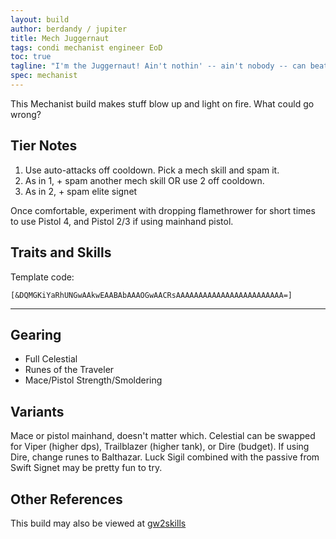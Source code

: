 ```yaml
---
layout: build
author: berdandy / jupiter
title: Mech Juggernaut
tags: condi mechanist engineer EoD
toc: true
tagline: "I'm the Juggernaut! Ain't nothin' -- ain't nobody -- can beat me!"
spec: mechanist
---
```


This Mechanist build makes stuff blow up and light on fire. What could go wrong?

## Tier Notes

1. Use auto-attacks off cooldown. Pick a mech skill and spam it. 
2. As in 1, + spam another mech skill OR use 2 off cooldown.
3. As in 2, + spam elite signet

Once comfortable, experiment with dropping flamethrower for short times to use Pistol 4, and Pistol 2/3 if using mainhand pistol.

## Traits and Skills

Template code:

`[&DQMGKiYaRhUNGwAAkwEAABAbAAAOGwAACRsAAAAAAAAAAAAAAAAAAAAAAAA=]`

---

<div
  data-armory-embed='skills'
  data-armory-ids='63049,5927,63111,63113,63095'
>
</div>
<div
  data-armory-embed='specializations'
  data-armory-ids='6,38,70'
  data-armory-6-traits='525,1892,505'
  data-armory-38-traits='1930,2006,510'
  data-armory-70-traits='2282,2270,2292'
>
</div>
<script async src='https://unpkg.com/armory-embeds@^0.x.x/armory-embeds.js'></script>


## Gearing

- Full Celestial
- Runes of the Traveler
- Mace/Pistol Strength/Smoldering

## Variants

Mace or pistol mainhand, doesn't matter which. Celestial can be swapped for Viper (higher dps), Trailblazer (higher tank), or Dire (budget). If using Dire, change runes to Balthazar. Luck Sigil combined with the passive from Swift Signet may be pretty fun to try.

## Other References

This build may also be viewed at [gw2skills](http://gw2skills.net/editor/?PegAkqlxy6YuMYWMOULaxKA-zxIY1ohvMSIBCsAkfA-e)

